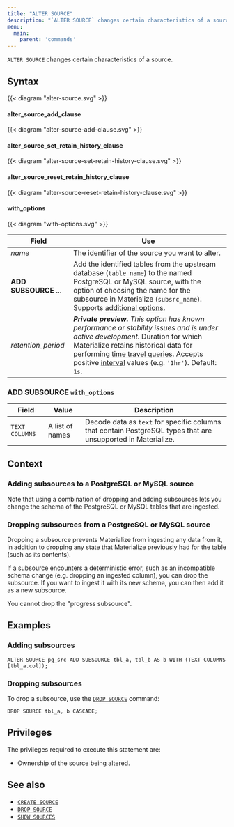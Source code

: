 ```yaml
---
title: "ALTER SOURCE"
description: "`ALTER SOURCE` changes certain characteristics of a source."
menu:
  main:
    parent: 'commands'
---
```


`ALTER SOURCE` changes certain characteristics of a source.

## Syntax

{{< diagram "alter-source.svg" >}}

#### alter_source_add_clause

{{< diagram "alter-source-add-clause.svg" >}}

#### alter_source_set_retain_history_clause

{{< diagram "alter-source-set-retain-history-clause.svg" >}}

#### alter_source_reset_retain_history_clause

{{< diagram "alter-source-reset-retain-history-clause.svg" >}}

#### with_options

{{< diagram "with-options.svg" >}}

Field   | Use
--------|-----
_name_  | The identifier of the source you want to alter.
**ADD SUBSOURCE** ... | Add the identified tables from the upstream database (`table_name`) to the named PostgreSQL or MySQL source, with the option of choosing the name for the subsource in Materialize (`subsrc_name`). Supports [additional options](#add-subsource-with_options).
_retention_period_ | ***Private preview.** This option has known performance or stability issues and is under active development.* Duration for which Materialize retains historical data for performing [time travel queries](/transform-data/patterns/time-travel-queries). Accepts positive [interval](/sql/types/interval/) values (e.g. `'1hr'`). Default: `1s`.

### **ADD SUBSOURCE** `with_options`

Field                                | Value           | Description
-------------------------------------|-----------------|-------------------------------------
`TEXT COLUMNS`                       | A list of names | Decode data as `text` for specific columns that contain PostgreSQL types that are unsupported in Materialize.

## Context

### Adding subsources to a PostgreSQL or MySQL source

Note that using a combination of dropping and adding subsources lets you change
the schema of the PostgreSQL or MySQL tables that are ingested.

### Dropping subsources from a PostgreSQL or MySQL source

Dropping a subsource prevents Materialize from ingesting any data from it, in
addition to dropping any state that Materialize previously had for the table
(such as its contents).

If a subsource encounters a deterministic error, such as an incompatible schema
change (e.g. dropping an ingested column), you can drop the subsource. If you
want to ingest it with its new schema, you can then add it as a new subsource.

You cannot drop the "progress subsource".

## Examples

### Adding subsources

```mzsql
ALTER SOURCE pg_src ADD SUBSOURCE tbl_a, tbl_b AS b WITH (TEXT COLUMNS [tbl_a.col]);
```

### Dropping subsources

To drop a subsource, use the [`DROP SOURCE`](/sql/drop-source/) command:

```mzsql
DROP SOURCE tbl_a, b CASCADE;
```

## Privileges

The privileges required to execute this statement are:

- Ownership of the source being altered.

## See also

- [`CREATE SOURCE`](/sql/create-source/)
- [`DROP SOURCE`](/sql/drop-source/)
- [`SHOW SOURCES`](/sql/show-sources)
